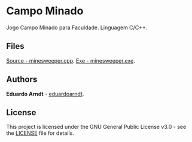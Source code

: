 # Campo Minado

Jogo Campo Minado para Faculdade. Linguagem C/C++.

## Files

[Source - minesweeper.cpp](minesweeper.cpp).
[Exe - minesweeper.exe](minesweeper.exe).

## Authors

**Eduardo Arndt** - [eduardoarndt](https://github.com/eduardoarndt).

## License

This project is licensed under the GNU General Public License v3.0 - see the [LICENSE](LICENSE) file for details.
